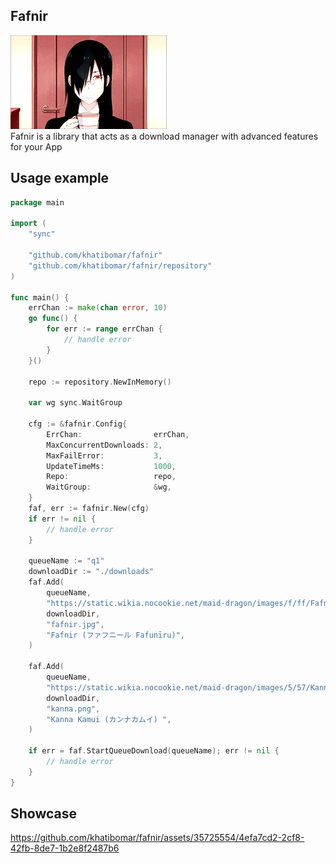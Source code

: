 ## Fafnir
<img style="width:250px;height:150px;" src=".github/assets/logo.gif"/><br>
Fafnir is a library that acts as a download manager with advanced features for your App

## Usage example

```go
package main

import (
	"sync"

	"github.com/khatibomar/fafnir"
	"github.com/khatibomar/fafnir/repository"
)

func main() {
	errChan := make(chan error, 10)
	go func() {
		for err := range errChan {
			// handle error
		}
	}()

	repo := repository.NewInMemory()

	var wg sync.WaitGroup

	cfg := &fafnir.Config{
		ErrChan:                errChan,
		MaxConcurrentDownloads: 2,
		MaxFailError:           3,
		UpdateTimeMs:           1000,
		Repo:                   repo,
		WaitGroup:              &wg,
	}
	faf, err := fafnir.New(cfg)
	if err != nil {
		// handle error
	}

	queueName := "q1"
	downloadDir := "./downloads"
	faf.Add(
		queueName,
		"https://static.wikia.nocookie.net/maid-dragon/images/f/ff/Fafnir_profile.jpg",
		downloadDir,
		"fafnir.jpg",
		"Fafnir (ファフニール Fafunīru)",
	)

	faf.Add(
		queueName,
		"https://static.wikia.nocookie.net/maid-dragon/images/5/57/Kanna_Anime.png",
		downloadDir,
		"kanna.png",
		"Kanna Kamui (カンナカムイ) ",
	)

	if err = faf.StartQueueDownload(queueName); err != nil {
		// handle error
	}
}
```

## Showcase

https://github.com/khatibomar/fafnir/assets/35725554/4efa7cd2-2cf8-42fb-8de7-1b2e8f2487b6
